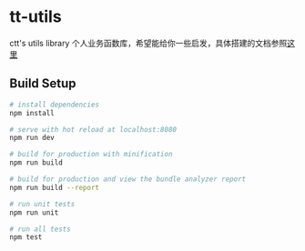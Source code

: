 # tt-utils

ctt\'s utils library 个人业务函数库，希望能给你一些启发，具体搭建的文档参照[这里](https://github.com/everlose/tt-utils/blob/master/docs/step%201.md)

## Build Setup

``` bash
# install dependencies
npm install

# serve with hot reload at localhost:8080
npm run dev

# build for production with minification
npm run build

# build for production and view the bundle analyzer report
npm run build --report

# run unit tests
npm run unit

# run all tests
npm test
```
